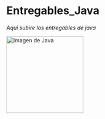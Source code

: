 # Entregables_Java

*Aqui subire los entregables de java*

<img src="https://cdn-icons-png.flaticon.com/512/226/226777.png" alt="Imagen de Java" title="Java" width="200">
